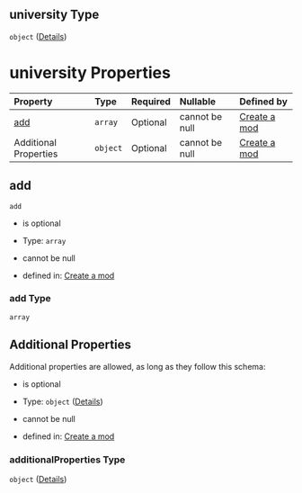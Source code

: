 ## university Type

`object` ([Details](generic-properties-university.md))

# university Properties

| Property              | Type     | Required | Nullable       | Defined by                                                                                                                   |
| :-------------------- | :------- | :------- | :------------- | :--------------------------------------------------------------------------------------------------------------------------- |
| [add](#add)           | `array`  | Optional | cannot be null | [Create a mod](generic-properties-university-properties-add.md "mod.json#/properties/university/properties/add")             |
| Additional Properties | `object` | Optional | cannot be null | [Create a mod](generic-properties-university-additionalproperties.md "mod.json#/properties/university/additionalProperties") |

## add



`add`

*   is optional

*   Type: `array`

*   cannot be null

*   defined in: [Create a mod](generic-properties-university-properties-add.md "mod.json#/properties/university/properties/add")

### add Type

`array`

## Additional Properties

Additional properties are allowed, as long as they follow this schema:



*   is optional

*   Type: `object` ([Details](generic-properties-university-additionalproperties.md))

*   cannot be null

*   defined in: [Create a mod](generic-properties-university-additionalproperties.md "mod.json#/properties/university/additionalProperties")

### additionalProperties Type

`object` ([Details](generic-properties-university-additionalproperties.md))
